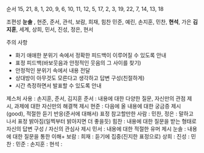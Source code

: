 순서
15, 21, 8, 1, 20,
9, 6, 10, 11, 12,
5, 17, 2, 3, 19,
22, 7, 14, 13, 18

조편성
**눈솔** , 현준, 준서, 관석, 보람, 희재, 힘찬
민준, 예린, 손지훈, 민찬, **현석**, 가은
**김지훈**, 세계, 상희, 민서, 진성, 정은, 현서

주의 사항
- 화기 애애한 분위기 속에서 정확한 피드백이 이루어질 수 있도록 안내
- 표정 피드백(바보웃음과 안정적인 웃음의 그 사이를 찾기)
- 안정적인 분위기 속에서 내용 전달
- 상대방이 아무것도 모른다고 생각하고 답변 구성(친절하게)
- 시간 측정하면서 발표할 수 있도록 안내

제스처 사용 : 손지훈, 준서, 김지훈
준서 : 내용에 대한 다양한 질문, 자신만의 관점 제시, 과제에 대한 자신만의 해결책 제시
현준 : 다음에 올 내용에 대한 궁금증 제시(good), 적절한 듣기 반응(준서에 대해서)
표정 참고할만한 사람 : 민찬,
정은 : 말하고 나서 표정 밝아짐(일찍부터 밝아지면 더 좋을듯)
힘찬 : 내용에 대한 질문을 받는 형태로 자신의 답변 구성 / 자신의 관심사 제시
민서 : 내용에 대한 적절한 유머 제시
눈솔 : 내용에 대한 질문을 통한 이해+
보람 : 
희재 : 듣기에 집중(진지한 표정으로)
상희 : 
진성 : 
민찬 : 
민준 : 
손지훈 : 
현석 : 